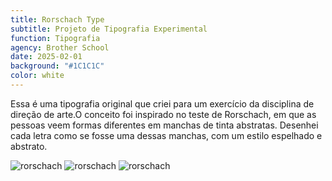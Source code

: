 ```yaml
---
title: Rorschach Type
subtitle: Projeto de Tipografia Experimental
function: Tipografia
agency: Brother School
date: 2025-02-01
background: "#1C1C1C"
color: white
---
```


Essa é uma tipografia original que criei para um exercício da disciplina de direção de arte.O conceito foi inspirado no teste de Rorschach, em que as pessoas veem formas diferentes em manchas de tinta abstratas. Desenhei cada letra como se fosse uma dessas manchas, com um estilo espelhado e abstrato.

![rorschach](./cases/rorschach/01.png)
![rorschach](./cases/rorschach/02.svg)
![rorschach](./cases/rorschach/03.png)
